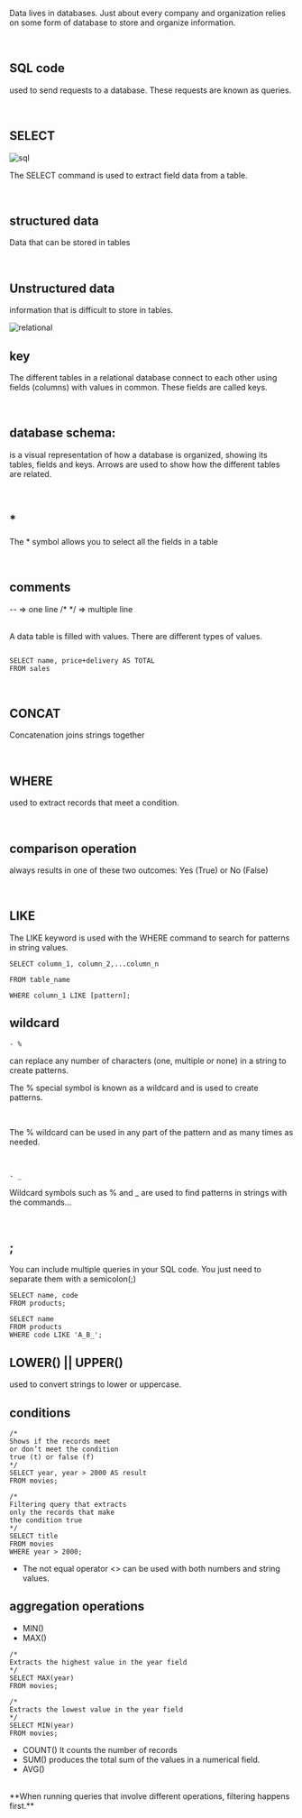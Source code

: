 Data lives in databases. Just about every company and organization relies on some form of database to store and organize information.


<br>

## SQL code
  used to send requests to a database. These requests are known as queries.

<br>

## SELECT
![sql](./img/sql.png)

The SELECT command is used to extract field data from a table․

<br>

## structured data

Data that can be stored in tables

<br>

## Unstructured data
  information that is difficult to store in tables.

![relational](./img/relational.png)

## key
The different tables in a relational database connect to each other using fields (columns) with values in common. These fields are called keys.

<br>

## database schema:
is a visual representation of how a database is organized, showing its tables, fields and keys. Arrows are used to show how the different tables are related.

<br>

## *

The * symbol allows you to select all the fields in a table


<br>

## comments
  -- => one line
            /* */ => multiple line


















<br>
A data table is filled with values. There are different types of values.

```

SELECT name, price+delivery AS TOTAL
FROM sales

```

<br>

## CONCAT
Concatenation joins strings together

<br>

## WHERE
 used to extract records that meet a condition.

<br>

## comparison operation
 always results in one of these two outcomes: Yes (True) or No (False)

<br>

## LIKE
The LIKE keyword is used with the WHERE command to search for patterns in string values.

```
SELECT column_1, column_2,...column_n

FROM table_name

WHERE column_1 LIKE [pattern];
```
## wildcard 

    - %
 can replace any number of characters (one, multiple or none) in a string to create patterns.
<br>

The % special symbol is known as a wildcard and is used to create patterns. 

<br>

The % wildcard can be used in any part of the pattern and as many times as needed.

<br>

    - _



Wildcard symbols such as % and _ are used to find patterns in strings with the commands…

<br>

## ;
You can include multiple queries in your SQL code. You just need to separate them with a semicolon(;)

```
SELECT name, code
FROM products;

SELECT name
FROM products
WHERE code LIKE 'A_B_';

```

## LOWER() || UPPER()

used to convert strings to lower or uppercase.

## conditions

```
/*
Shows if the records meet 
or don’t meet the condition
true (t) or false (f)
*/
SELECT year, year > 2000 AS result
FROM movies;

/*
Filtering query that extracts
only the records that make
the condition true
*/
SELECT title
FROM movies
WHERE year > 2000;

```

  - The not equal operator <> can be used with both numbers and string values.

## aggregation operations

  - MIN()
  - MAX()

```
/*
Extracts the highest value in the year field 
*/
SELECT MAX(year)
FROM movies;

/*
Extracts the lowest value in the year field 
*/
SELECT MIN(year)
FROM movies;

```

  - COUNT() 
    It counts the number of records
  - SUM()
     produces the total sum of the values in a numerical field.
  - AVG()

<br>
**When running queries that involve different operations, filtering happens first.**
